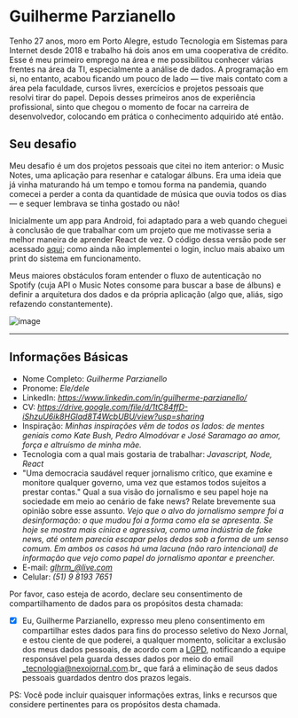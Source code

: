 # Guilherme Parzianello

Tenho 27 anos, moro em Porto Alegre, estudo Tecnologia em Sistemas para Internet desde 2018 e trabalho há dois anos em uma cooperativa de crédito. Esse é meu primeiro emprego na área e me possibilitou conhecer várias frentes na área da TI, especialmente a análise de dados. A programação em si, no entanto, acabou ficando um pouco de lado — tive mais contato com a área pela faculdade, cursos livres, exercícios e projetos pessoais que resolvi tirar do papel. Depois desses primeiros anos de experiência profissional, sinto que chegou o momento de focar na carreira de desenvolvedor, colocando em prática o conhecimento adquirido até então.

## Seu desafio

Meu desafio é um dos projetos pessoais que citei no item anterior: o Music Notes, uma aplicação para resenhar e catalogar álbuns. Era uma ideia que já vinha maturando há um tempo e tomou forma na pandemia, quando comecei a perder a conta da quantidade de música que ouvia todos os dias — e sequer lembrava se tinha gostado ou não!

Inicialmente um app para Android, foi adaptado para a web quando cheguei à conclusão de que trabalhar com um projeto que me motivasse seria a melhor maneira de aprender React de vez. O código dessa versão pode ser acessado [aqui](https://github.com/glhrrm/music-notes-web); como ainda não implementei o login, incluo mais abaixo um print do sistema em funcionamento.

Meus maiores obstáculos foram entender o fluxo de autenticação no Spotify (cuja API o Music Notes consome para buscar a base de álbuns) e definir a arquitetura dos dados e da própria aplicação (algo que, aliás, sigo refazendo constantemente).

![image](https://user-images.githubusercontent.com/46767547/119419864-75794280-bcd1-11eb-87b6-6a90ced9770f.png)

----

## Informações Básicas

- Nome Completo: *Guilherme Parzianello*
- Pronome: *Ele/dele*
- LinkedIn: *https://www.linkedin.com/in/guilherme-parzianello/*
- CV: *https://drive.google.com/file/d/1tC84ffD-iShzuU6ik8HGlad8T4WcbUBU/view?usp=sharing*
- Inspiração: *Minhas inspirações vêm de todos os lados: de mentes geniais como Kate Bush, Pedro Almodóvar e José Saramago ao amor, força e altruísmo de minha mãe.*
- Tecnologia com a qual mais gostaria de trabalhar: *Javascript, Node, React*
- "Uma democracia saudável requer jornalismo crítico, que examine e monitore qualquer governo, uma vez que estamos todos sujeitos a prestar contas." Qual a sua visão do jornalismo e seu papel hoje na sociedade em meio ao cenário de fake news? Relate brevemente sua opinião sobre esse assunto. *Vejo que o alvo do jornalismo sempre foi a desinformação: o que mudou foi a forma como ela se apresenta. Se hoje se mostra mais cínica e agressiva, como uma indústria de fake news, até ontem parecia escapar pelos dedos sob a forma de um senso comum. Em ambos os casos há uma lacuna (não raro intencional) de informação que vejo como papel do jornalismo apontar e preencher.*
- E-mail: *glhrm_@live.com*
- Celular: *(51) 9 8193 7651*

Por favor, caso esteja de acordo, declare seu consentimento de compartilhamento de dados para os propósitos desta chamada:

- [x] Eu, Guilherme Parzianello, expresso meu pleno consentimento em compartilhar estes dados para fins do processo seletivo do Nexo Jornal, e estou ciente de que poderei, a qualquer momento, solicitar a exclusão dos meus dados pessoais, de acordo com a [LGPD](http://www.planalto.gov.br/ccivil_03/_ato2015-2018/2018/lei/l13709.htm), notificando a equipe responsável pela guarda desses dados por meio do email _tecnologia@nexojornal.com.br_ que fará a eliminação de seus dados pessoais guardados dentro dos prazos legais.

PS: Você pode incluir quaisquer informações extras, links e recursos que considere pertinentes para os propósitos desta chamada.

